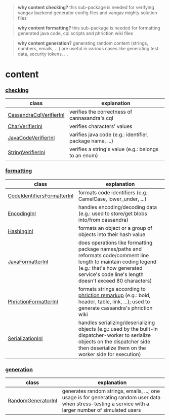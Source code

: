 
> **why content checking?** this sub-package is needed for verifying vangav backend generator config files and vangav mighty solution files

> **why content formatting?** this sub-package is needed for formatting generated java code, cql scripts and phriction wiki files

> **why content generation?** generating random content (strings, numbers, emails, ...) are useful in various cases like generating test data, security tokens, ...

# content

### [checking](https://github.com/vangav/vos_backend/tree/master/src/com/vangav/backend/content/checking)

| class | explanation |
| ----- | ----------- |
| [CassandraCqlVerifierInl](https://github.com/vangav/vos_backend/blob/master/src/com/vangav/backend/content/checking/CassandraCqlVerifierInl.java) | verifies the correctness of cannasandra's cql |
| [CharVerifierInl](https://github.com/vangav/vos_backend/blob/master/src/com/vangav/backend/content/checking/CharVerifierInl.java) | verifies characters' values |
| [JavaCodeVerifierInl](https://github.com/vangav/vos_backend/blob/master/src/com/vangav/backend/content/checking/JavaCodeVerifierInl.java) | varifies java code (e.g.: identifier, package name, ...) |
| [StringVerifierInl](https://github.com/vangav/vos_backend/blob/master/src/com/vangav/backend/content/checking/StringVerifierInl.java) | verifies a string's value (e.g.: belongs to an enum) |

### [formatting](https://github.com/vangav/vos_backend/tree/master/src/com/vangav/backend/content/formatting)

| class | explanation |
| ----- | ----------- |
| [CodeIdentifiersFormatterInl](https://github.com/vangav/vos_backend/blob/master/src/com/vangav/backend/content/formatting/CodeIdentifiersFormatterInl.java) | formats code identifiers (e.g.: CamelCase, lower_under, ...) |
| [EncodingInl](https://github.com/vangav/vos_backend/blob/master/src/com/vangav/backend/content/formatting/EncodingInl.java) | handles encoding/decoding data (e.g.: used to store/get blobs into/from cassandra) |
| [HashingInl](https://github.com/vangav/vos_backend/blob/master/src/com/vangav/backend/content/formatting/HashingInl.java) | formats an object or a group of objects into their hash value |
| [JavaFormatterInl](https://github.com/vangav/vos_backend/blob/master/src/com/vangav/backend/content/formatting/JavaFormatterInl.java) | does operations like formatting package names/paths and reformats code/comment line length to maintain coding legend (e.g.: that's how generated service's code line's length doesn't exceed 80 characters) |
| [PhrictionFormatterInl](https://github.com/vangav/vos_backend/blob/master/src/com/vangav/backend/content/formatting/PhrictionFormatterInl.java) | formats strings according to [phriction remarkup](https://secure.phabricator.com/book/phabricator/article/remarkup/) (e.g.: bold, header, table, link, ...); used to generate cassandra's phriction wiki |
| [SerializationInl](https://github.com/vangav/vos_backend/blob/master/src/com/vangav/backend/content/formatting/SerializationInl.java) | handles serializing/deserializing objects (e.g.: used by the built-in dispatcher-worker to serialize objects on the dispatcher side then deserialize them on the worker side for execution) |

### [generation](https://github.com/vangav/vos_backend/tree/master/src/com/vangav/backend/content/generation)

| class | explanation |
| ----- | ----------- |
| [RandomGeneratorInl](https://github.com/vangav/vos_backend/blob/master/src/com/vangav/backend/content/generation/RandomGeneratorInl.java) | generates random strings, emails, ...; one usage is for generating random user data when stress-testing a service with a larger number of simulated users |
